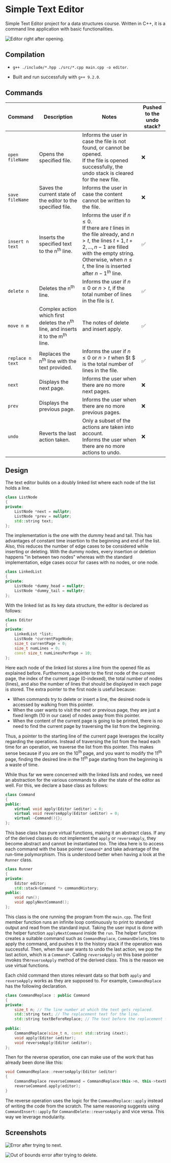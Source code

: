 # Simple Text Editor

Simple Text Editor project for a data structures course. Written in C++, it is a command line application with basic functionalities.

![Editor right after opening.](.\images\opened.png)

## Compilation

- `g++ ./include/*.hpp ./src/*.cpp main.cpp -o editor`. 

- Built and run successfully with `g++ 9.2.0`.

## Commands

| Command          | Description                                                  | Notes                                                        | Pushed to the undo stack? |
| :--------------- | ------------------------------------------------------------ | ------------------------------------------------------------ | ------------------------- |
| `open fileName`  | Opens the specified file.                                    | Informs the user in case the file is not found, or cannot be opened.<br />If the file is opened successfully, the undo stack is cleared for the new file.<br /> | :x:                       |
| `save fileName`  | Saves the current state of the editor to the specified file. | Informs the user in case the content cannot be written to the file. | :x:                       |
| `insert n text`  | Inserts the specified text to the n<sup>th</sup> line.       | Informs the user if $n \leq 0$.<br />If there are $t$ lines in the file already, and $n > t$, the lines $t + 1, t + 2, ..., n - 1$ are filled with the empty string. Otherwise, when $n \leq t$, the line is inserted after ${n-1}^{th}$ line. | :white_check_mark:        |
| `delete n`       | Deletes the n<sup>th</sup> line.                             | Informs the user if $n \leq 0$ or $n > t$, if the total number of lines in the file is $t$. | :white_check_mark:        |
| `move n m`       | Complex action which first deletes the n<sup>th</sup> line, and inserts it to the m<sup>th</sup> line. | The notes of delete and insert apply.                        | :white_check_mark:        |
| `replace n text` | Replaces the n<sup>th</sup> line with the text provided.     | Informs the user if $n \leq 0$ or $n > t$ when $t $ is the total number of lines in the file. | :white_check_mark:        |
| `next`           | Displays the next page.                                      | Informs the user when there are no more next pages.          | :x:                       |
| `prev`           | Displays the previous page.                                  | Informs the user when there are no more previous pages.      | :x:                       |
| `undo`           | Reverts the last action taken.                               | Only a subset of the actions are taken into account. <br />Informs the user when there are no more actions to undo. | :x:                       |

## Design

The text editor builds on a doubly linked list where each node of the list holds a line.

```c++
class ListNode
{
private:
    ListNode *next = nullptr;
    ListNode *prev = nullptr;
    std::string text;
};
```

The implementation is the one with the dummy head and tail. This has advantages of constant time insertion to the beginning and end of the list. Also, this reduces the number of edge cases to be considered while inserting or deleting. With the dummy nodes, every insertion or deletion happens "in between two nodes" whereas with the standard implementation, edge cases occur for cases with no nodes, or one node.

```c++
class LinkedList
{
private:
    ListNode *dummy_head = nullptr;
    ListNode *dummy_tail = nullptr;
};
```

With the linked list as its key data structure, the editor is declared as follows:

```c++
class Editor
{
private:
    LinkedList *list;
    ListNode *currentPageNode;
    size_t currentPage = 0;
    size_t numLines = 0;
    const size_t numLinesPerPage = 10;
};
```

Here each node of the linked list stores a line from the opened file as explained before. Furthermore, a pointer to the first node of the current page, the index of the current page (0-indexed), the total number of nodes (lines), and also the number of lines that should be displayed in each page is stored. The extra pointer to the first node is useful because:

- When commands try to delete or insert a line, the desired node is accessed by walking from this pointer. 
- When the user wants to visit the next or previous page, they are just a fixed length (10 in our case) of nodes away from this pointer.
- When the content of the current page is going to be printed, there is no need to find the current page by traversing the list from the beginning. 

Thus, a pointer to the starting line of the current page leverages the locality regarding the operations. Instead of traversing the list from the head each time for an operation, we traverse the list from this pointer. This makes sense because if you are on the 10<sup>th</sup> page, and you want to modify the 11<sup>th</sup> page, finding the desired line in the 11<sup>th</sup>  page starting from the beginning is a waste of time. 

While thus far we were concerned with the linked lists and nodes, we need an abstraction for the various commands to alter the state of the editor as well. For this, we declare a base class as follows:

```c++
class Command
{
public:
    virtual void apply(Editor &editor) = 0;
    virtual void reverseApply(Editor &editor) = 0;
    virtual ~Command(){};
};
```

This base class has pure virtual functions, making it an abstract class. If any of the derived classes do not implement the `apply` or `reverseApply`, they become abstract and cannot be instantiated too. The idea here is to access each command with the base pointer `Command*` and take advantage of  the run-time polymorphism. This is understood better when having a look at the `Runner` class.

```c++
class Runner
{
private:
    Editor editor;
    std::stack<Command *> commandHistory;
public:
    void run();
    void applyNextCommand();
};
```

This class is the one running the program from the `main.cpp`. The first member function runs an infinite loop continuously to print to standard output and read from the standard input. Taking the user input is done with the helper function `applyNextCommand` inside the `run`. The helper function creates a suitable command such as `CommandReplace`, `CommandDelete`, tries to apply the command, and pushes it to the history stack if the operation was successful.  Then, when the user wants to undo the last action, we pop the last action, which is a `Command*`. Calling `reverseApply` on this base pointer invokes the`reverseApply` method of the derived class. This is the reason we use virtual functions.

Each child command then stores relevant data so that both `apply` and `reverseApply` works as they are supposed to. For example, `CommandReplace` has the following declaration.

```c++
class CommandReplace : public Command
{
private:
    size_t n; // The line number at which the text gets replaced.
    std::string text; // The replacement text for the line.
    std::string textBeforeReplace; // The text before the replacement for the reverse operation.
    
public:
    CommandReplace(size_t n, const std::string &text);
    void apply(Editor &editor);
    void reverseApply(Editor &editor);
};
```

Then for the reverse operation, one can make use of the work that has already been done like this:

```c++
void CommandReplace::reverseApply(Editor &editor)
{
    CommandReplace reverseCommand = CommandReplace(this->n, this->textBeforeReplace);
    reverseCommand.apply(editor);
}
```

The reverse operation uses the logic for the `CommandReplace::apply` instead of writing the code from the scratch. The same reasoning suggests using  `CommandInsert::apply` for `CommandDelete::reverseApply`  and vice versa. This way we leverage modularity.

## Screenshots

![Error after trying to next.](.\images\nonextpage.PNG)

![Out of bounds error after trying to delete.](.\images\deleteoob.PNG)


